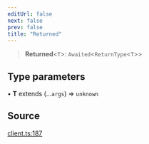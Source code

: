 ```yaml
---
editUrl: false
next: false
prev: false
title: "Returned"
---
```


> **Returned**\<`T`\>: `Awaited`\<`ReturnType`\<`T`\>\>

## Type parameters

• **T** extends (...`args`) => `unknown`

## Source

[client.ts:187](https://github.com/chord-ts/rpc/blob/d3d88c3/src/client.ts#L187)
